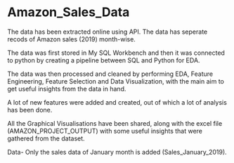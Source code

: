 # Amazon_Sales_Data

The data has been extracted online using API. The data has seperate recods of Amazon sales (2019) month-wise. 

The data was first stored in My SQL Workbench and then it was connected to python by creating a pipeline between SQL and Python for EDA.

The data was then processed and cleaned by performing EDA, Feature Engineering, Feature Selection and Data Visualization, with the main aim to get useful insights from the data in hand.

A lot of new features were added and created, out of which a lot of analysis has been done. 

All the Graphical Visualisations have been shared, along with the excel file (AMAZON_PROJECT_OUTPUT) with some useful insights that were gathered from the dataset. 


Data- Only the sales data of January month is added (Sales_January_2019). 

